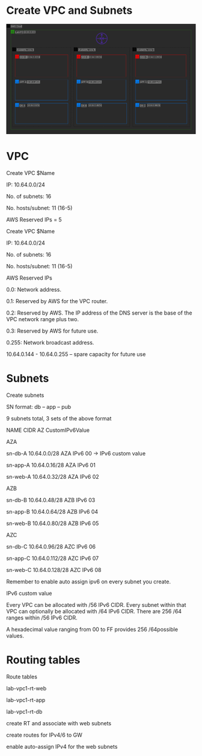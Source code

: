 # Create VPC and Subnets

![subnets](https://github.com/DanKolev/aws_wordpress_manual_build/blob/main/1.vpc_subnets/vpc_with_subnets.png)


# VPC 


Create VPC $Name

IP: 10.64.0.0/24

No. of subnets:   16

No. hosts/subnet: 11 (16-5)



AWS Reserved IPs = 5 

Create VPC $Name

IP: 10.64.0.0/24

No. of subnets: 16

No. hosts/subnet: 11 (16-5)


AWS Reserved IPs

0.0: Network address.

0.1: Reserved by AWS for the VPC router.

0.2: Reserved by AWS. The IP address of the DNS server is the base of the VPC network range plus two.

0.3: Reserved by AWS for future use.

0.255: Network broadcast address.


10.64.0.144 -  10.64.0.255 – spare capacity for future use



# Subnets


Create subnets

SN format: db – app – pub

9 subnets total, 3 sets of the above format


NAME CIDR AZ CustomIPv6Value


AZA

sn-db-A 10.64.0.0/28 AZA IPv6 00 → IPv6 custom value

sn-app-A 10.64.0.16/28 AZA IPv6 01

sn-web-A 10.64.0.32/28 AZA IPv6 02


AZB

sn-db-B 10.64.0.48/28 AZB IPv6 03

sn-app-B 10.64.0.64/28 AZB IPv6 04

sn-web-B 10.64.0.80/28 AZB IPv6 05


AZC

sn-db-C 10.64.0.96/28 AZC IPv6 06

sn-app-C 10.64.0.112/28 AZC IPv6 07

sn-web-C 10.64.0.128/28 AZC IPv6 08


Remember to enable auto assign ipv6 on every subnet you create.

IPv6 custom value

Every VPC can be allocated with  /56 IPv6 CIDR. Every subnet within that VPC can optionally be allocated with /64 IPv6 CIDR. There are 256 /64 ranges within /56 IPv6 CIDR.

A hexadecimal value ranging from 00 to FF provides 256 /64possible values.



# Routing tables


Route tables

lab-vpc1-rt-web

lab-vpc1-rt-app

lab-vpc1-rt-db

create RT and associate with web subnets

create routes for IPv4/6 to GW

enable auto-assign IPv4 for the web subnets






